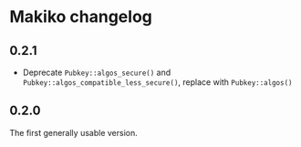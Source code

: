 # Makiko changelog

## 0.2.1

- Deprecate `Pubkey::algos_secure()` and `Pubkey::algos_compatible_less_secure()`, replace with
`Pubkey::algos()`

## 0.2.0

The first generally usable version.
